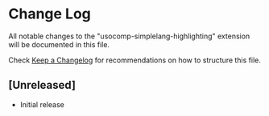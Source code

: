 # Change Log

All notable changes to the "usocomp-simplelang-highlighting" extension will be documented in this file.

Check [Keep a Changelog](http://keepachangelog.com/) for recommendations on how to structure this file.

## [Unreleased]

- Initial release